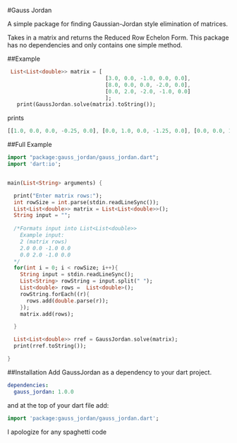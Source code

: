 #Gauss Jordan 
 
A simple package for finding Gaussian-Jordan style elimination of matrices.

Takes in a matrix and returns the Reduced Row Echelon Form. 
This package has no dependencies and only contains one simple method.

##Example 
```dart
 List<List<double>> matrix = [
                               [3.0, 0.0, -1.0, 0.0, 0.0],
                               [8.0, 0.0, 0.0, -2.0, 0.0],
                               [0.0, 2.0, -2.0, -1.0, 0.0]
                               ];
   print(GaussJordan.solve(matrix).toString());
```
prints 
```dart
[[1.0, 0.0, 0.0, -0.25, 0.0], [0.0, 1.0, 0.0, -1.25, 0.0], [0.0, 0.0, 1.0, -0.75, 0.0]]
```

##Full Example
```dart
import "package:gauss_jordan/gauss_jordan.dart";
import 'dart:io';


main(List<String> arguments) {

  print("Enter matrix rows:");
  int rowSize = int.parse(stdin.readLineSync());
  List<List<double>> matrix = List<List<double>>();
  String input = "";
  
  /*Formats input into List<List<double>>
    Example input: 
    2 (matrix rows)
    2.0 0.0 -1.0 0.0
    0.0 2.0 -1.0 0.0
  */ 
  for(int i = 0; i < rowSize; i++){
    String input = stdin.readLineSync();
    List<String> rowString = input.split(" ");
    List<double> rows =  List<double>();
    rowString.forEach((r){
      rows.add(double.parse(r));
    });
    matrix.add(rows);

  }

  List<List<double>> rref = GaussJordan.solve(matrix);
  print(rref.toString());

}
```

##Installation
Add GaussJordan as a dependency to your dart project.

```yaml
dependencies:
  gauss_jordan: 1.0.0
``` 

and at the top of your dart file add:

```dart
import 'package:gauss_jordan/gauss_jordan.dart';
```

I apologize for any spaghetti code